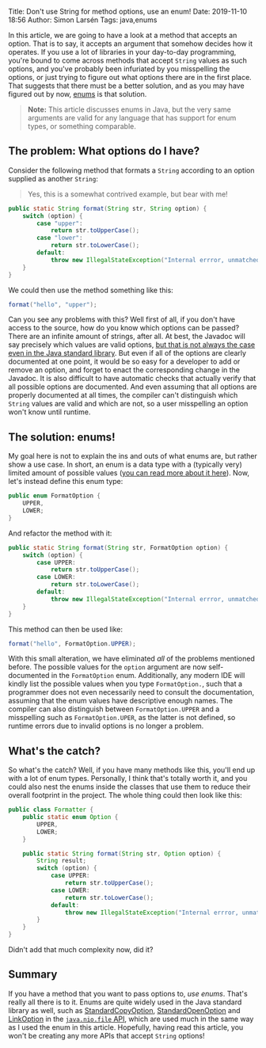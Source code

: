 Title: Don't use String for method options, use an enum!
Date: 2019-11-10 18:56
Author: Simon Larsén
Tags: java,enums

In this article, we are going to have a look at a method that accepts an option.
That is to say, it accepts an argument that somehow decides how it operates. If
you use a lot of libraries in your day-to-day programming, you're bound to come
across methods that accept `String` values as such options, and you've probably
been infuriated by you misspelling the options, or just trying to figure out
what options there are in the first place. That suggests that there must be a
better solution, and as you may have figured out by now,
[enums](https://docs.oracle.com/javase/tutorial/java/javaOO/enum.html) is that
solution.

> **Note:** This article discusses enums in Java, but the very same arguments
> are valid for any language that has support for enum types, or something
> comparable.


## The problem: What options do I have?
Consider the following method that formats a `String` according to an option
supplied as another `String`:

> Yes, this is a somewhat contrived example, but bear with me!

```java
public static String format(String str, String option) {
    switch (option) {
        case "upper":
            return str.toUpperCase();
        case "lower":
            return str.toLowerCase();
        default:
            throw new IllegalStateException("Internal errror, unmatched option " + option);
    }
}
```

We could then use the method something like this:

```java
format("hello", "upper");
```

Can you see any problems with this? Well first of all, if you don't have access
to the source, how do you know which options can be passed? There are an
infinite amount of strings, after all. At best, the Javadoc will say precisely
which values are valid options, [but that is not always the case even in the
Java standard
library](https://docs.oracle.com/javase/8/docs/api/java/nio/file/Files.html#getAttribute-java.nio.file.Path-java.lang.String-java.nio.file.LinkOption...-).
But even if all of the options are clearly documented at one point, it would be
so easy for a developer to add or remove an option, and forget to enact the
corresponding change in the Javadoc. It is also difficult to have automatic
checks that actually verify that all possible options are documented. And even
assuming that all options are properly documented at all times, the compiler
can't distinguish which `String` values are valid and which are not, so a user
misspelling an option won't know until runtime.

## The solution: enums!
My goal here is not to explain the ins and outs of what enums are, but rather
show a use case. In short, an enum is a data type with a (typically very)
limited amount of possible values ([you can read more about it
here](https://docs.oracle.com/javase/tutorial/java/javaOO/enum.html)).
Now, let's instead define this enum type:

```java
public enum FormatOption {
    UPPER,
    LOWER;
}
```

And refactor the method with it:

```java
public static String format(String str, FormatOption option) {
    switch (option) {
        case UPPER:
            return str.toUpperCase();
        case LOWER:
            return str.toLowerCase();
        default:
            throw new IllegalStateException("Internal errror, unmatched option " + option);
    }
}
```

This method can then be used like:

```java
format("hello", FormatOption.UPPER);
```

With this small alteration, we have eliminated _all_ of the problems mentioned
before. The possible values for the `option` argument are now self-documented
in the `FormatOption` enum. Additionally, any modern IDE will kindly list the
possible values when you type `FormatOption.`, such that a programmer does not
even necessarily need to consult the documentation, assuming that the enum
values have descriptive enough names. The compiler can also distinguish between
`FormatOption.UPPER` and a misspelling such as `FormatOption.UPER`, as the
latter is not defined, so runtime errors due to invalid options is no longer a
problem.

## What's the catch?
So what's the catch? Well, if you have many methods like this, you'll end up
with a lot of enum types. Personally, I think that's totally worth it, and you
could also nest the enums inside the classes that use them to reduce their
overall footprint in the project. The whole thing could then look like this:

```java
public class Formatter {
    public static enum Option {
        UPPER,
        LOWER;
    }

    public static String format(String str, Option option) {
        String result;
        switch (option) {
            case UPPER:
                return str.toUpperCase();
            case LOWER:
                return str.toLowerCase();
            default:
                throw new IllegalStateException("Internal errror, unmatched option " + option);
        }
    }
}
```

Didn't add that much complexity now, did it?

## Summary
If you have a method that you want to pass options to, _use enums_.
That's really all there is to it. Enums are quite widely used in the Java
standard library as well, such as
[StandardCopyOption](https://docs.oracle.com/javase/8/docs/api/java/nio/file/StandardCopyOption.html),
[StandardOpenOption](https://docs.oracle.com/javase/8/docs/api/java/nio/file/StandardOpenOption.html) and
[LinkOption](https://docs.oracle.com/javase/8/docs/api/java/nio/file/LinkOption.html)
in the [`java.nio.file`
API](https://docs.oracle.com/javase/8/docs/api/java/nio/file/package-summary.html),
which are used much in the same way as I used the enum in this article.
Hopefully, having read this article, you won't be creating any more APIs that
accept `String` options!
